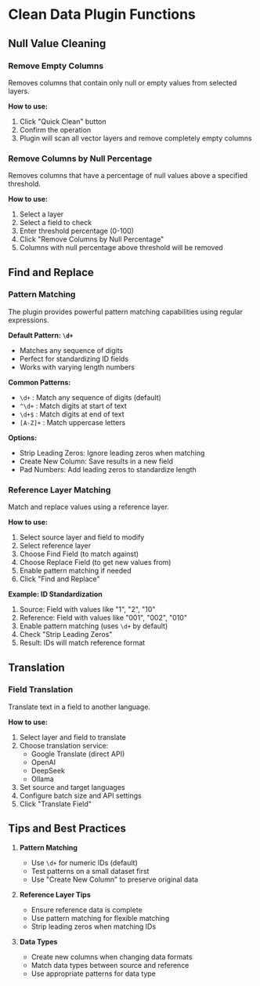 # Clean Data Plugin Functions

## Null Value Cleaning

### Remove Empty Columns
Removes columns that contain only null or empty values from selected layers.

**How to use:**
1. Click "Quick Clean" button
2. Confirm the operation
3. Plugin will scan all vector layers and remove completely empty columns

### Remove Columns by Null Percentage
Removes columns that have a percentage of null values above a specified threshold.

**How to use:**
1. Select a layer
2. Select a field to check
3. Enter threshold percentage (0-100)
4. Click "Remove Columns by Null Percentage"
5. Columns with null percentage above threshold will be removed

## Find and Replace

### Pattern Matching
The plugin provides powerful pattern matching capabilities using regular expressions.

**Default Pattern: `\d+`**
- Matches any sequence of digits
- Perfect for standardizing ID fields
- Works with varying length numbers

**Common Patterns:**
- `\d+` : Match any sequence of digits (default)
- `^\d+` : Match digits at start of text
- `\d+$` : Match digits at end of text
- `[A-Z]+` : Match uppercase letters

**Options:**
- Strip Leading Zeros: Ignore leading zeros when matching
- Create New Column: Save results in a new field
- Pad Numbers: Add leading zeros to standardize length

### Reference Layer Matching
Match and replace values using a reference layer.

**How to use:**
1. Select source layer and field to modify
2. Select reference layer
3. Choose Find Field (to match against)
4. Choose Replace Field (to get new values from)
5. Enable pattern matching if needed
6. Click "Find and Replace"

**Example: ID Standardization**
1. Source: Field with values like "1", "2", "10"
2. Reference: Field with values like "001", "002", "010"
3. Enable pattern matching (uses `\d+` by default)
4. Check "Strip Leading Zeros"
5. Result: IDs will match reference format

## Translation

### Field Translation
Translate text in a field to another language.

**How to use:**
1. Select layer and field to translate
2. Choose translation service:
   - Google Translate (direct API)
   - OpenAI
   - DeepSeek
   - Ollama
3. Set source and target languages
4. Configure batch size and API settings
5. Click "Translate Field"

## Tips and Best Practices

1. **Pattern Matching**
   - Use `\d+` for numeric IDs (default)
   - Test patterns on a small dataset first
   - Use "Create New Column" to preserve original data

2. **Reference Layer Tips**
   - Ensure reference data is complete
   - Use pattern matching for flexible matching
   - Strip leading zeros when matching IDs

3. **Data Types**
   - Create new columns when changing data formats
   - Match data types between source and reference
   - Use appropriate patterns for data type
